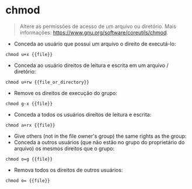 # chmod

> Altere as permissões de acesso de um arquivo ou diretório.
> Mais informações: <https://www.gnu.org/software/coreutils/chmod>.

- Conceda ao usuário que possui um arquivo o direito de executá-lo:

`chmod u+x {{file}}`

- Conceda ao usuário direitos de leitura e escrita em um arquivo / diretório:

`chmod u+rw {{file_or_directory}}`

- Remove os direitos de execução do grupo:

`chmod g-x {{file}}`

- Conceda a todos os usuários direitos de leitura e escrita:

`chmod a+rx {{file}}`

- Give others (not in the file owner's group) the same rights as the group:
- Conceda a outros usuários (que não estão no grupo do proprietário do arquivo) os mesmos direitos que o grupo:

`chmod o=g {{file}}`

- Remova todos os direitos de outros usuários:

`chmod o= {{file}}`

